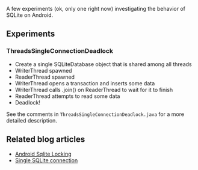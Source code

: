 
A few experiments (ok, only one right now) investigating the behavior of SQLite on Android.

## Experiments

### ThreadsSingleConnectionDeadlock

* Create a single SQLiteDatabase object that is shared among all threads
* WriterThread spawned
* ReaderThread spawned
* WriterThread opens a transaction and inserts some data
* WriterThread calls .join() on ReaderThread to wait for it to finish
* ReaderThread attempts to read some data
* Deadlock!

See the comments in `ThreadsSingleConnectionDeadlock.java` for a more detailed description.

## Related blog articles

* [Android Sqlite Locking](http://touchlabblog.tumblr.com/post/24474398246/android-sqlite-locking)
* [Single SQLite connection](http://touchlabblog.tumblr.com/post/24474750219/single-sqlite-connection) 


